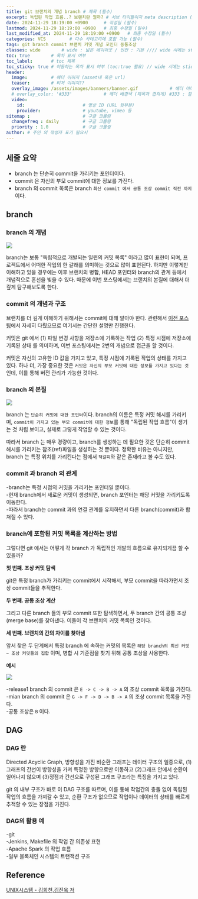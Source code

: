 ```yaml
---
title: git 브랜치의 개념 branch # 제목 (필수)
excerpt: 독립된 작업 흐름..? 브랜치란 뭘까? # 서브 타이틀이자 meta description (필수)
date: 2024-11-29 18:19:00 +0900      # 작성일 (필수)
lastmod: 2024-11-29 18:19:00 +0900   # 최종 수정일 (필수)
last_modified_at: 2024-11-29 18:19:00 +0900   # 최종 수정일 (필수)
categories: VCS         # 다수 카테고리에 포함 가능 (필수)
tags: git branch commit 브랜치 커밋 개념 포인터 동통조상                     # 태그 복수개 가능 (필수)
classes: wide        # wide : 넓은 레이아웃 / 빈칸 : 기본 //// wide 시에는 sticky toc 불가
toc: true        # 목차 표시 여부
toc_label:       # toc 제목
toc_sticky: true # 이동하는 목차 표시 여부 (toc:true 필요) // wide 시에는 sticky toc 불가
header: 
  image:         # 헤더 이미지 (asset내 혹은 url)
  teaser:        # 티저 이미지??
  overlay_image: /assets/images/banners/banner.gif            # 헤더 이미지 (제목과 겹치게)
  # overlay_color: '#333'            # 헤더 배경색 (제목과 겹치게) #333 : 짙은 회색 (필수)
  video:
    id:                      # 영상 ID (URL 뒷부분)
    provider:                # youtube, vimeo 등
sitemap :                    # 구글 크롤링
  changefreq : daily         # 구글 크롤링
  priority : 1.0             # 구글 크롤링
author: # 주인 외 작성자 표기 필요시
---
```

<!--postNo: 20241129_011-->

## 세줄 요약  

- branch 는 단순히 commit을 가리키는 포인터이다.  
- commit 은 자신의 부모 commit에 대한 정보를 가진다.  
- branch 의 commit 목록은 branch `최신 commit 에서 공통 조상 commit 직전 까지`이다.  

## branch  

### branch 의 개념  

![](/assets/images/20241129_011_001.png)

branch는 보통 "독립적으로 개발되는 일련의 커밋 목록" 이라고 많이 표현이 되며, 프로젝트에서 어떠한 작업의 한 갈래를 의미하는 것으로 많이 표현된다. 하지만 이렇게만 이해하고 있을 경우에는 이후 브랜치의 병합, HEAD 포인터와 branch의 관계 등에서 개념적으로 혼선을 빚을 수 있다. 때문에 이번 포스팅에서는 브랜치의 본질에 대해서 더 깊게 탐구해보도록 한다.  

### commit 의 개념과 구조  

브랜치를 더 깊게 이해하기 위해서는 commit에 대해 알아야 한다. 관련해서 [이전 포스팅](https://whdrns2013.github.io/vcs/20241129_010_git_commit/)에서 자세히 다뤘으므로 여기서는 간단한 설명만 진행한다.  

커밋은 git 에서 (1) 파일 변경 사항을 저장소에 기록하는 작업 (2) 특정 시점에 저장소에 기록된 상태 를 의미하며, 이번 포스팅에서는 2번의 개념으로 접근을 할 것이다.  

커밋은 자신의 고유한 ID 값을 가지고 있고, 특정 시점에 기록된 작업의 상태를 가지고 있다. 하나 더, 가장 중요한 것은 `커밋은 자신의 부모 커밋에 대한 정보를 가지고 있다는 것`인데, 이를 통해 버전 관리가 가능한 것이다.  

### branch 의 본질  

![](/assets/images/20241129_011_002.png)

branch 는 `단순히 커밋에 대한 포인터`이다. branch의 이름은 특정 커밋 해시를 가리키며, `commit이 가지고 있는 부모 commit에 대한 정보`를 통해 "독립된 작업 흐름"이 생기는 것 처럼 보이고, 실제로 그렇게 작업할 수 있는 것이다.  

따라서 branch 는 매우 경량이고, branch를 생성하는 데 필요한 것은 단순히 commit 해시를 가리키는 참조(ref)파일을 생성하는 것 뿐이다. 정확한 비유는 아니지만, branch 는 특정 위치를 가리킨다는 점에서 `책갈피`와 같은 존재라고 볼 수도 있다.  

### commit 과 branch 의 관계  

-branch는 특정 시점의 커밋을 가리키는 포인터일 뿐이다.  
-현재 branch에서 새로운 커밋이 생성되면, branch 포인터는 해당 커밋을 가리키도록 이동한다.  
-따라서 branch는 commit 과의 연결 관계를 유지하면서 다른 branch(commit)과 합쳐질 수 있다.  

### branch에 포함된 커밋 목록을 계산하는 방법  

그렇다면 git 에서는 어떻게 각 branch 가 독립적인 개발의 흐름으로 유지되게끔 할 수 있을까?  

**첫 번째. 조상 커밋 탐색**  

git은 특정 branch가 가리키는 commit에서 시작해서, 부모 commit을 따라가면서 조상 commit들을 추적한다.

**두 번째. 공통 조상 계산**  

그리고 다른 branch 들의 부모 commit 또한 탐색하면서, 두 branch 간의 공통 조상(merge base)를 찾아낸다. 이들이 각 브랜치의 커밋 목록인 것이다.  

**세 번째. 브랜치의 간의 차이를 찾아냄**  

앞서 찾은 두 단계에서 특정 branch 에 속하는 커밋의 목록은 `해당 branch의 최신 커밋 ~ 조상 커밋들의 집합` 이며, 병합 시 기준점을 찾기 위해 공통 조상을 사용한다.  

**예시**  

![](/assets/images/20241129_011_003.png)  

-release1 branch 의 commit 은 `E -> C -> B -> A` 의 조상 commit 목록을 가진다.  
-mian branch 의 commit 은 `G -> F -> D -> B -> A` 의 조상 commit 목록을 가진다.  
-공통 조상은 `B` 이다.  

## DAG  

### DAG 란  

Directed Acyclic Graph, 방향성을 가진 비순환 그래프는 데이터 구조의 일종으로, (1)그래프의 간선이 방향성을 가져 특정한 방향으로만 이동하고 (2)그래프 안에서 순환이 일어나지 않으며 (3)정점과 간선으로 구성된 그래프 구조라는 특징을 가지고 있다.  

git 의 내부 구조가 바로 이 DAG 구조를 따르며, 이를 통해 작업간의 충돌 없이 독립된 작업의 흐름을 가져갈 수 있고, 순환 구조가 없으므로 작업이나 데이터의 상태를 빠르게 추적할 수 있는 장점을 가진다.  

### DAG의 활용 예  

-git  
-Jenkins, Makefile 의 작업 간 의존성 표현  
-Apache Spark 의 작업 흐름  
-일부 블록체인 시스템의 트랜잭션 구조  

## Reference  

[UNIX시스템 - 김희천,김진욱 저](https://search.shopping.naver.com/book/catalog/41474371650)  